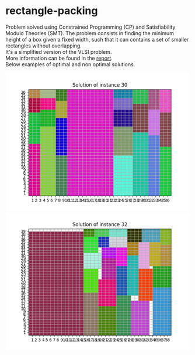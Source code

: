 # rectangle-packing

Problem solved using Constrained Programming (CP) and Satisfiability Modulo Theories (SMT).
The problem consists in finding the minimum height of a box given a fixed width, such that it can contains a set of smaller rectangles without overlapping.  
It's a simplified version of the VLSI problem.  
More information can be found in the [report](https://github.com/TiaBerte/rectangle-packing/blob/main/report.pdf).  
Below examples of optimal and non optimal solutions.

![What is this](ins30.png)
![What is this](ins32.png)
